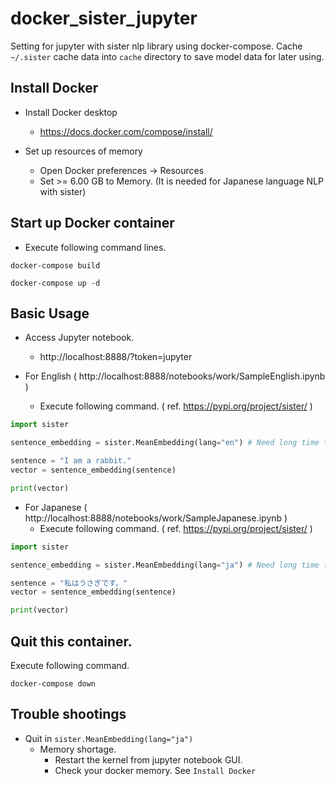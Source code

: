 # docker_sister_jupyter
Setting for jupyter with sister nlp library using docker-compose.
Cache `~/.sister` cache data into `cache` directory to save model data for later using.

## Install Docker
* Install Docker desktop
    * https://docs.docker.com/compose/install/

* Set up resources of memory
    * Open Docker preferences -> Resources
    * Set >= 6.00 GB to Memory. (It is needed for Japanese language NLP with sister)

## Start up Docker container

* Execute following command lines.
  
```shell script
docker-compose build

docker-compose up -d
```

## Basic Usage

* Access Jupyter notebook.
    * http://localhost:8888/?token=jupyter

* For English ( http://localhost:8888/notebooks/work/SampleEnglish.ipynb )
    * Execute following command. ( ref. https://pypi.org/project/sister/ )
    
    
```python
import sister

sentence_embedding = sister.MeanEmbedding(lang="en") # Need long time to download data at first time.

sentence = "I am a rabbit."
vector = sentence_embedding(sentence)

print(vector)
```

* For Japanese ( http://localhost:8888/notebooks/work/SampleJapanese.ipynb )
    * Execute following command. ( ref. https://pypi.org/project/sister/ )
    
```python
import sister

sentence_embedding = sister.MeanEmbedding(lang="ja") # Need long time to download data at first time.

sentence = "私はうさぎです。"
vector = sentence_embedding(sentence)

print(vector)
```

## Quit this container.

Execute following command.

```
docker-compose down
```

## Trouble shootings

* Quit in ``sister.MeanEmbedding(lang="ja")`` 
    * Memory shortage.
        * Restart the kernel from jupyter notebook GUI.
        * Check your docker memory. See `Install Docker`